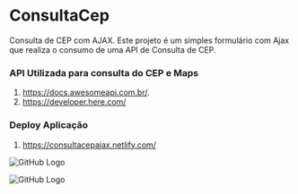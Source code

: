 # ConsultaCep
Consulta de CEP com AJAX.
Este projeto é um simples formulário com Ajax que realiza o consumo de uma API de Consulta de CEP.
### API Utilizada para consulta do CEP e Maps
1. https://docs.awesomeapi.com.br/. 
2. https://developer.here.com/

### Deploy Aplicação
1. https://consultacepajax.netlify.com/

![GitHub Logo](https://i.ibb.co/1b1L7W9/Busca-Cep-Inicio.png)

![GitHub Logo](https://i.ibb.co/cc1Cz8m/Busca-Cep-Final.png)
